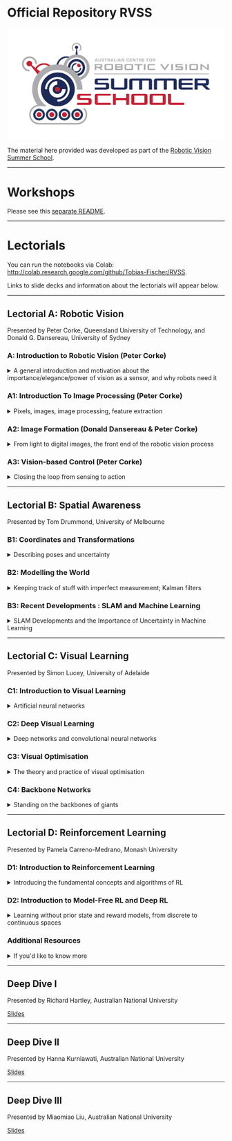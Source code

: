# Official Repository RVSS

![logo](Pics/RVSS-logo-col.med.jpg)

The material here provided was developed as part of the [Robotic Vision Summer School](https://www.rvss.org.au/).

---
# Workshops
Please see this [separate README](https://github.com/dimitymiller/RVSS_Need4Speed).

---
# Lectorials
You can run the notebooks via Colab: http://colab.research.google.com/github/Tobias-Fischer/RVSS.

Links to slide decks and information about the lectorials will appear below.


---
## Lectorial A: Robotic Vision
Presented by Peter Corke, Queensland University of Technology, and Donald G. Dansereau, University of Sydney

### A: Introduction to Robotic Vision (Peter Corke)
<details>
<summary>A general introduction and motivation about the importance/elegance/power of vision as a sensor, and why robots need it</summary>

#### Slides:
[A0 Slides](https://www.dropbox.com/s/q193uud3jc7b5ew/RVSS%20vision%20intro.pdf?dl=0)

</details>

### A1: Introduction To Image Processing (Peter Corke)
<details>
<summary>Pixels, images, image processing, feature extraction</summary>

#### Slides:
[A1 Slides](https://www.dropbox.com/s/69c0akfaskin4qw/RVSS%20A1%20Image%20processing.pdf?dl=0)

#### Coding Session:
* [Finding blobs](https://colab.research.google.com/github/Tobias-Fischer/RVSS/blob/main/Robotic_Vision/finding-blobs.ipynb)
* [Image features](https://colab.research.google.com/github/Tobias-Fischer/RVSS/blob/main/Robotic_Vision/image_features.ipynb)

#### Supporting Resources:
The following chapters from the [Robotics, Vision and Control](https://link.springer.com/book/10.1007%2F978-3-319-54413-7) Textbook support this session (likely available from your University library as an e-book or individual chapter download):
* Chapters 12.1, 12.2, 12.3, 12.4 and 12.5
* Chapter 13.1
  * Those who are a bit rusty on homogenous transformation matrices, rotation matrices and similar concepts may find Chapters 2.1 and 2.2 - 2D and 3D Geometry useful.

The following masterclasses from the [QUT Robot Academy](https://robotacademy.net.au/) may also be used to help develop your knowledge:
* [Introduction to Robotic Vision](https://robotacademy.net.au/masterclass/robotic-vision/)
* [2D Geometry](https://robotacademy.net.au/masterclass/2d-geometry/) and [3D Geometry](https://robotacademy.net.au/masterclass/3d-geometry/)
* [Getting Images into a Computer](https://robotacademy.net.au/masterclass/getting-images-into-a-computer/)
* [Image Processing](https://robotacademy.net.au/masterclass/image-processing/)
* [Spatial Operators](https://robotacademy.net.au/masterclass/spatial-operators/)
* [Feature Extraction](https://robotacademy.net.au/masterclass/feature-extraction/)

</details>

### A2: Image Formation (Donald Dansereau & Peter Corke)
<details>
<summary>From light to digital images, the front end of the robotic vision process</summary>

#### Slides:
 
Presented by Don.
 
[A2 Slides](https://docs.google.com/presentation/d/1un5R2qxUufTnkCE1PSwzNTMkPuO13Ya3ubjcRwXYlYY/edit?usp=sharing)

#### Coding Session:
 
Hosted by Peter.
 
* [Camera projection basics](https://colab.research.google.com/github/Tobias-Fischer/RVSS/blob/main/Robotic_Vision/camera_animation.ipynb)
* [Camera modeling](https://colab.research.google.com/github/Tobias-Fischer/RVSS/blob/main/Robotic_Vision/camera.ipynb)
* [Camera calibration](https://colab.research.google.com/github/Tobias-Fischer/RVSS/blob/main/Robotic_Vision/calibration.ipynb)
* [Fiducial makers (AprilTags and ArUco markers)](https://colab.research.google.com/github/Tobias-Fischer/RVSS/blob/main/Robotic_Vision/fiducuals.ipynb)

#### Supporting Resources:
The following chapters from the [Robotics, Vision and Control](https://link.springer.com/book/10.1007%2F978-3-319-54413-7) Textbook support this session:
* Chapters 11.1 and 11.2

The following masterclasses from the [QUT Robot Academy](https://robotacademy.net.au/) may also be used to help develop your knowledge:
* [How Are Images Formed](https://robotacademy.net.au/masterclass/how-images-are-formed/)
* [The Geometry of Image Formation](https://robotacademy.net.au/masterclass/the-geometry-of-image-formation/) 
  * You may find watching [3D Geometry](https://robotacademy.net.au/masterclass/3d-geometry/) prior to these two will be beneficial 

 </details>
 
 ### A3: Vision-based Control (Peter Corke)
<details>
<summary>Closing the loop from sensing to action</summary>

#### Coding Session:
* [Image motion](https://colab.research.google.com/github/Tobias-Fischer/RVSS/blob/main/Robotic_Vision/ImageMotion.ipynb)
* [Image-based visual servoing (IBVS)](https://githubtocolab.com/Tobias-Fischer/RVSS/blob/main/Robotic_Vision/IBVS.ipynb)

#### Supporting Resources:
The following chapters from the [Robotics, Vision and Control](https://link.springer.com/book/10.1007%2F978-3-319-54413-7) Textbook support this session:
* Chapters 15.2

The following masterclasses from the [QUT Robot Academy](https://robotacademy.net.au/) may also be used to help develop your knowledge:
* [Vision and Motion](https://robotacademy.net.au/masterclass/vision-and-motion/)

</details>
 
---
## Lectorial B: Spatial Awareness
Presented by Tom Drummond, University of Melbourne
 
### B1: Coordinates and Transformations
<details>
<summary>Describing poses and uncertainty</summary>

#### Slides:
[B1 Slides](https://www.dropbox.com/s/c5ge5ie616tfhg4/RVSS%20-%20B1.pdf?dl=0)

#### Coding Sessions:
* [Basic Geometry](https://colab.research.google.com/github/Tobias-Fischer/RVSS/blob/main/Spatial_Awareness/Tutorial_B1_Basic_Geometry/Basic%20Geometry.ipynb)

</details>
 
### B2: Modelling the World
<details>
<summary>Keeping track of stuff with imperfect measurement; Kalman filters</summary>

#### Slides:
[B2 Slides](https://www.dropbox.com/s/bg2038wvwm7hc6q/RVSS%20-%20B2.pdf?dl=0)

#### Coding Sessions:
* [Motion Model](https://colab.research.google.com/github/Tobias-Fischer/RVSS/blob/main/Spatial_Awareness/Tutorial_B2_Robot_Localisation/1_MotionModel.ipynb)
* [Uncertainty](https://colab.research.google.com/github/Tobias-Fischer/RVSS/blob/main/Spatial_Awareness/Tutorial_B2_Robot_Localisation/2_Uncertainty.ipynb)
* [Kalman Filter 1D](https://colab.research.google.com/github/Tobias-Fischer/RVSS/blob/main/Spatial_Awareness/Tutorial_B2_Robot_Localisation/3_KalmanFilter1D.ipynb)
* [Multivariate Gaussian](https://colab.research.google.com/github/Tobias-Fischer/RVSS/blob/main/Spatial_Awareness/Tutorial_B2_Robot_Localisation/4_MultiVariateGaussian.ipynb)
* [EKF](https://colab.research.google.com/github/Tobias-Fischer/RVSS/blob/main/Spatial_Awareness/Tutorial_B2_Robot_Localisation/5_EKF.ipynb)
* [SLAM](https://colab.research.google.com/github/Tobias-Fischer/RVSS/blob/main/Spatial_Awareness/Tutorial_B2_Robot_Localisation/6_SLAM.ipynb)

</details>

### B3: Recent Developments : SLAM and Machine Learning
<details>
<summary>SLAM Developments and the Importance of Uncertainty in Machine Learning</summary>

#### Slides:
[B3 Slides](https://www.dropbox.com/s/fegdbn2lubg13vm/RVSS%20-%20B3.pdf?dl=0)


</details>

---
## Lectorial C: Visual Learning
Presented by Simon Lucey, University of Adelaide

### C1: Introduction to Visual Learning
<details>
<summary>Artificial neural networks</summary>

#### Slides:
[C1 Slides](https://www.dropbox.com/s/bfz1g2kykizu39g/RVSS%20-%20C1%20-%20Lucey.pdf?dl=0)

#### Coding Session:
* [Image classification with multi-layer perceptron](https://colab.research.google.com/github/Tobias-Fischer/RVSS/blob/main/Visual_Learning/Session1/Classification_MLP_2021.ipynb#scrollTo=lvPV3WzCC6WL)

</details>

### C2: Deep Visual Learning
<details>
<summary>Deep networks and convolutional neural networks</summary>

#### Slides:
[C2 & C3 Slides](https://www.dropbox.com/s/fp9lfahzzpothz9/RVSS%20C2%20%2B%20C3%20-%20Lucey.pdf?dl=0)

#### Coding Session:
* [Image classification with Convolutional NN](https://colab.research.google.com/github/Tobias-Fischer/RVSS/blob/main/Visual_Learning/Session2/LeNetClassificationExcercise_2021.ipynb)

</details>

### C3: Visual Optimisation
<details>
<summary>The theory and practice of visual optimisation</summary>

#### Slides:
C2 & C3 Slides link above.

</details>

### C4: Backbone Networks
<details>
<summary>Standing on the backbones of giants</summary>

#### Slides
[C4 Slides](https://www.dropbox.com/s/ip48oq59rn5gbi0/RVSS%20C4%20-%20Lucey.pdf?dl=0)

</details>


---
## Lectorial D: Reinforcement Learning
Presented by Pamela Carreno-Medrano, Monash University

### D1: Introduction to Reinforcement Learning
<details>
<summary>Introducing the fundamental concepts and algorithms of RL</summary>

<br>
During this session we will start our discussion on reinforcement learning.  We will discuss the main components of the reinforcement learning framework, introduce the fundamental concepts and algorithms and test them in a simple 2D discretised environment.

#### Slides:
* [D1 Slides](https://www.dropbox.com/s/tq0n2ewvdstamx2/RL_RVSS2023_Session1.pdf?dl=0)

#### Coding Sessions:
* [Introduction to Reinforcement Learning](https://colab.research.google.com/github/Tobias-Fischer/RVSS/blob/main/Reinforcement_Learning/Session%201%20IntroRL.ipynb)

</details>

### D2: Introduction to Model-Free RL and Deep RL
<details>
<summary>Learning without prior state and reward models, from discrete to continuous spaces</summary>

<br>
In this session we will continue our discussion on reinforcement learning: enabling robots to learn how to operate in their environment through interaction.  We will discuss how we can approximate the optimal policy even when we don't know the state and reward models, and extend from discrete to continuous state-action spaces.

#### Slides:
* [D2 Slides](https://www.dropbox.com/s/6uy3ba81z8m1aks/RL_RVSS2023_Session2.pdf?dl=0)

#### Coding Sessions:
* [Introduction to Model-Free Reinforcement Learning](https://colab.research.google.com/github/Tobias-Fischer/RVSS/blob/main/Reinforcement_Learning/Session%202.1%20ModelFreeRL.ipynb)
* [Deep RL - Replay Memory](https://colab.research.google.com/github/Tobias-Fischer/RVSS/blob/main/Reinforcement_Learning/Session%202.2%20-%20DeepRL_ReplayMemory.ipynb)
* [Deep RL - Target Network](https://colab.research.google.com/github/Tobias-Fischer/RVSS/blob/main/Reinforcement_Learning/Session%202.3%20-%20DeepRL_DQNTarget.ipynb)

</details>

### Additional Resources
<details>
<summary>If you'd like to know more</summary>

* David Silver's RL [Video Lectures](https://www.davidsilver.uk/teaching/) at UCL 
* Prof. Pascal Poupart's [Video Lectures](https://www.youtube.com/watch?v=KOF_BM-fNPE&t=4s&ab_channel=PascalPoupart) at University of Waterloo, Canada
* Sutton and Barton's [Introduction to Reinforcement Learning](https://www.andrew.cmu.edu/course/10-703/textbook/BartoSutton.pdf) book
* Sergey Levine's [Video Lectures](http://rail.eecs.berkeley.edu/deeprlcourse/) on deep reinforcement learning at UCBerkeley

</details>

---
## Deep Dive I 
Presented by Richard Hartley, Australian National University

[Slides](https://www.dropbox.com/s/qpllmhpmircd898/RVSS%20-%20Hartley.pdf?dl=0)

---
## Deep Dive II
Presented by Hanna Kurniawati, Australian National University

[Slides](https://www.dropbox.com/s/j5snq0h0bih8sp0/RVSS%20Hanna.pdf?dl=0)

---
## Deep Dive III
Presented by Miaomiao Liu, Australian National University

[Slides](https://www.dropbox.com/s/p0bn18w24qcncnk/RVSS%20Miaomiao.pdf?dl=0)
